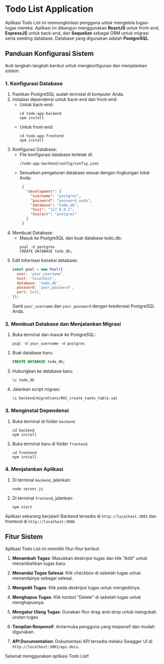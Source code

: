 # Todo List Application

Aplikasi Todo List ini memungkinkan pengguna untuk mengelola tugas-tugas mereka. Aplikasi ini dibangun menggunakan **ReactJS** untuk front-end, **ExpressJS** untuk back-end, dan **Sequelize** sebagai ORM untuk migrasi serta seeding database. Database yang digunakan adalah **PostgreSQL**.

## Panduan Konfigurasi Sistem

Ikuti langkah-langkah berikut untuk mengkonfigurasi dan menjalankan sistem:

### 1. Konfigurasi Database

1. Pastikan PostgreSQL sudah terinstal di komputer Anda.
2. Instalasi dependensi untuk back-end dan front-end:
   - Untuk back-end:
      ```
      cd todo-app-backend
      npm install
      ```
   - Untuk front-end:
      ```
      cd todo-app-frontend
      npm install
      ```
3. Konfigurasi Database:
   - File konfigurasi database terletak di:
     ```
     /todo-app-backend/config/config.json
     ```
   - Sesuaikan pengaturan database sesuai dengan lingkungan lokal Anda:
     ```json
      {
        "development": {
          "username": "postgres",
          "password": "password_anda",
          "database": "todo_db",
          "host": "127.0.0.1",
          "dialect": "postgres"
        }
      }
     ```
4. Membuat Database:
   - Masuk ke PostgreSQL dan buat database todo_db:
     ```
     psql -U postgres
     CREATE DATABASE todo_db;
     ``` 
6. Edit informasi koneksi database:
   ```javascript
   const pool = new Pool({
     user: 'your_username',
     host: 'localhost',
     database: 'todo_db',
     password: 'your_password',
     port: 5432,
   });
   ```
   Ganti `your_username` dan `your_password` dengan kredensial PostgreSQL Anda.

### 2. Membuat Database dan Menjalankan Migrasi

1. Buka terminal dan masuk ke PostgreSQL:
   ```
   psql -U your_username -d postgres
   ```
2. Buat database baru:
   ```sql
   CREATE DATABASE todo_db;
   ```
3. Hubungkan ke database baru:
   ```
   \c todo_db
   ```
4. Jalankan script migrasi:
   ```
   \i backend/migrations/001_create_tasks_table.sql
   ```

### 3. Menginstal Dependensi

1. Buka terminal di folder `backend`:
   ```
   cd backend
   npm install
   ```
2. Buka terminal baru di folder `frontend`:
   ```
   cd frontend
   npm install
   ```

### 4. Menjalankan Aplikasi

1. Di terminal `backend`, jalankan:
   ```
   node server.js
   ```
2. Di terminal `frontend`, jalankan:
   ```
   npm start
   ```

Aplikasi sekarang berjalan! Backend tersedia di `http://localhost:3001` dan frontend di `http://localhost:3000`.

## Fitur Sistem

Aplikasi Todo List ini memiliki fitur-fitur berikut:

1. **Menambah Tugas**: Masukkan deskripsi tugas dan klik "Add" untuk menambahkan tugas baru.

2. **Menandai Tugas Selesai**: Klik checkbox di sebelah tugas untuk menandainya sebagai selesai.

3. **Mengedit Tugas**: Klik pada deskripsi tugas untuk mengeditnya.

4. **Menghapus Tugas**: Klik tombol "Delete" di sebelah tugas untuk menghapusnya.

5. **Mengatur Ulang Tugas**: Gunakan fitur drag-and-drop untuk mengubah urutan tugas.

6. **Tampilan Responsif**: Antarmuka pengguna yang responsif dan mudah digunakan.

7. **API Documentation**: Dokumentasi API tersedia melalui Swagger UI di `http://localhost:3001/api-docs`.

Selamat menggunakan aplikasi Todo List!

